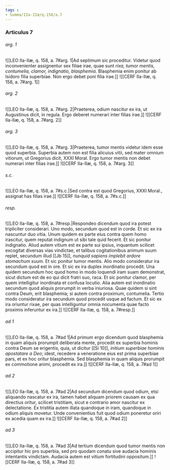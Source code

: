 ```yaml
---
tags : 
- Summa/IIa-IIæ/q.158/a.7
---
```


### Articulus 7

###### arg. 1
![[LEO IIa-IIæ, q. 158, a. 7#arg. 1|Ad septimum sic proceditur. Videtur quod inconvenienter assignentur sex filiae irae, quae sunt *rixa, tumor mentis, contumelia, clamor, indignatio, blasphemia*. Blasphemia enim ponitur ab Isidoro filia superbiae. Non ergo debet poni filia irae.]]
![[CERF IIa-IIæ, q. 158, a. 7#arg. 1]]

###### arg. 2
![[LEO IIa-IIæ, q. 158, a. 7#arg. 2|Praeterea, odium nascitur ex ira, ut Augustinus dicit, in regula. Ergo deberet numerari inter filias irae.]]
![[CERF IIa-IIæ, q. 158, a. 7#arg. 2]]

###### arg. 3
![[LEO IIa-IIæ, q. 158, a. 7#arg. 3|Praeterea, tumor mentis videtur idem esse quod superbia. Superbia autem non est filia alicuius vitii, sed mater omnium vitiorum, ut Gregorius dicit, XXXI Moral. Ergo tumor mentis non debet numerari inter filias irae.]]
![[CERF IIa-IIæ, q. 158, a. 7#arg. 3]]

###### s.c.
![[LEO IIa-IIæ, q. 158, a. 7#s.c.|Sed contra est quod Gregorius, XXXI Moral., assignat has filias irae.]]
![[CERF IIa-IIæ, q. 158, a. 7#s.c.]]

###### resp.
![[LEO IIa-IIæ, q. 158, a. 7#resp.|Respondeo dicendum quod ira potest tripliciter considerari. Uno modo, secundum quod est in corde. Et sic ex ira nascuntur duo vitia. Unum quidem ex parte eius contra quem homo irascitur, quem reputat indignum ut sibi tale quid fecerit. Et sic ponitur indignatio. Aliud autem vitium est ex parte sui ipsius, inquantum scilicet excogitat diversas vias vindictae, et talibus cogitationibus animum suum replet, secundum illud [[Jb 15]], *nunquid sapiens implebit ardore stomachum suum*. Et sic ponitur tumor mentis. Alio modo consideratur ira secundum quod est in ore. Et sic ex ira duplex inordinatio procedit. Una quidem secundum hoc quod homo in modo loquendi iram suam demonstrat, sicut dictum est de eo qui dicit fratri suo, raca. Et sic ponitur clamor, per quem intelligitur inordinata et confusa locutio. Alia autem est inordinatio secundum quod aliquis prorumpit in verba iniuriosa. Quae quidem si sint contra Deum, erit blasphemia; si autem contra proximum, contumelia. Tertio modo consideratur ira secundum quod procedit usque ad factum. Et sic ex ira oriuntur rixae, per quas intelliguntur omnia nocumenta quae facto proximis inferuntur ex ira.]]
![[CERF IIa-IIæ, q. 158, a. 7#resp.]]

###### ad 1
![[LEO IIa-IIæ, q. 158, a. 7#ad 1|Ad primum ergo dicendum quod blasphemia in quam aliquis prorumpit deliberata mente, procedit ex superbia hominis contra Deum se erigentis, quia, ut dicitur [[Si 10]], *initium superbiae hominis apostatare a Deo*; idest, recedere a veneratione eius est prima superbiae pars, et ex hoc oritur blasphemia. Sed blasphemia in quam aliquis prorumpit ex commotione animi, procedit ex ira.]]
![[CERF IIa-IIæ, q. 158, a. 7#ad 1]]

###### ad 2
![[LEO IIa-IIæ, q. 158, a. 7#ad 2|Ad secundum dicendum quod odium, etsi aliquando nascatur ex ira, tamen habet aliquam priorem causam ex qua directius oritur, scilicet tristitiam, sicut e contrario amor nascitur ex delectatione. Ex tristitia autem illata quandoque in iram, quandoque in odium aliquis movetur. Unde convenientius fuit quod odium poneretur oriri ex acedia quam ex ira.]]
![[CERF IIa-IIæ, q. 158, a. 7#ad 2]]

###### ad 3
![[LEO IIa-IIæ, q. 158, a. 7#ad 3|Ad tertium dicendum quod tumor mentis non accipitur hic pro superbia, sed pro quodam conatu sive audacia hominis intentantis vindictam. Audacia autem est vitium fortitudini oppositum.]]
![[CERF IIa-IIæ, q. 158, a. 7#ad 3]]

